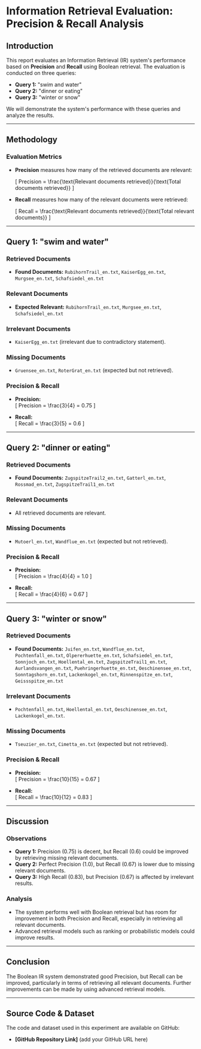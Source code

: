 # Information Retrieval Evaluation: Precision & Recall Analysis

## Introduction

This report evaluates an Information Retrieval (IR) system's performance based on **Precision** and **Recall** using Boolean retrieval. The evaluation is conducted on three queries:

- **Query 1:** "swim and water"
- **Query 2:** "dinner or eating"
- **Query 3:** "winter or snow"

We will demonstrate the system's performance with these queries and analyze the results.

---

## Methodology

### Evaluation Metrics

- **Precision** measures how many of the retrieved documents are relevant:

  \[
  Precision = \frac{\text{Relevant documents retrieved}}{\text{Total documents retrieved}}
  \]

- **Recall** measures how many of the relevant documents were retrieved:

  \[
  Recall = \frac{\text{Relevant documents retrieved}}{\text{Total relevant documents}}
  \]

---

## Query 1: "swim and water"

### Retrieved Documents
- **Found Documents:** `RubihornTrail_en.txt`, `KaiserEgg_en.txt`, `Murgsee_en.txt`, `Schafsiedel_en.txt`

### Relevant Documents
- **Expected Relevant:** `RubihornTrail_en.txt`, `Murgsee_en.txt`, `Schafsiedel_en.txt`

### Irrelevant Documents
- `KaiserEgg_en.txt` (irrelevant due to contradictory statement).

### Missing Documents
- `Gruensee_en.txt`, `RoterGrat_en.txt` (expected but not retrieved).

### Precision & Recall

- **Precision:**  
  \[
  Precision = \frac{3}{4} = 0.75
  \]

- **Recall:**  
  \[
  Recall = \frac{3}{5} = 0.6
  \]

---

## Query 2: "dinner or eating"

### Retrieved Documents
- **Found Documents:** `ZugspitzeTrail2_en.txt`, `Gatterl_en.txt`, `Rossmad_en.txt`, `ZugspitzeTrail1_en.txt`

### Relevant Documents
- All retrieved documents are relevant.

### Missing Documents
- `Mutoerl_en.txt`, `Wandflue_en.txt` (expected but not retrieved).

### Precision & Recall

- **Precision:**  
  \[
  Precision = \frac{4}{4} = 1.0
  \]

- **Recall:**  
  \[
  Recall = \frac{4}{6} = 0.67
  \]

---

## Query 3: "winter or snow"

### Retrieved Documents
- **Found Documents:** `Juifen_en.txt`, `Wandflue_en.txt`, `Pochtenfall_en.txt`, `Olpererhuette_en.txt`, `Schafsiedel_en.txt`, `Sonnjoch_en.txt`, `Hoellental_en.txt`, `ZugspitzeTrail1_en.txt`, `Aurlandsvangen_en.txt`, `Puehringerhuette_en.txt`, `Oeschinensee_en.txt`, `Sonntagshorn_en.txt`, `Lackenkogel_en.txt`, `Rinnenspitze_en.txt`, `Geissspitze_en.txt`

### Irrelevant Documents
- `Pochtenfall_en.txt`, `Hoellental_en.txt`, `Oeschinensee_en.txt`, `Lackenkogel_en.txt`.

### Missing Documents
- `Tseuzier_en.txt`, `Cimetta_en.txt` (expected but not retrieved).

### Precision & Recall

- **Precision:**  
  \[
  Precision = \frac{10}{15} = 0.67
  \]

- **Recall:**  
  \[
  Recall = \frac{10}{12} = 0.83
  \]

---

## Discussion

### Observations
- **Query 1:** Precision (0.75) is decent, but Recall (0.6) could be improved by retrieving missing relevant documents.
- **Query 2:** Perfect Precision (1.0), but Recall (0.67) is lower due to missing relevant documents.
- **Query 3:** High Recall (0.83), but Precision (0.67) is affected by irrelevant results.

### Analysis
- The system performs well with Boolean retrieval but has room for improvement in both Precision and Recall, especially in retrieving all relevant documents.
- Advanced retrieval models such as ranking or probabilistic models could improve results.

---

## Conclusion

The Boolean IR system demonstrated good Precision, but Recall can be improved, particularly in terms of retrieving all relevant documents. Further improvements can be made by using advanced retrieval models.

---

## Source Code & Dataset

The code and dataset used in this experiment are available on GitHub:

- **[GitHub Repository Link]** (add your GitHub URL here)
